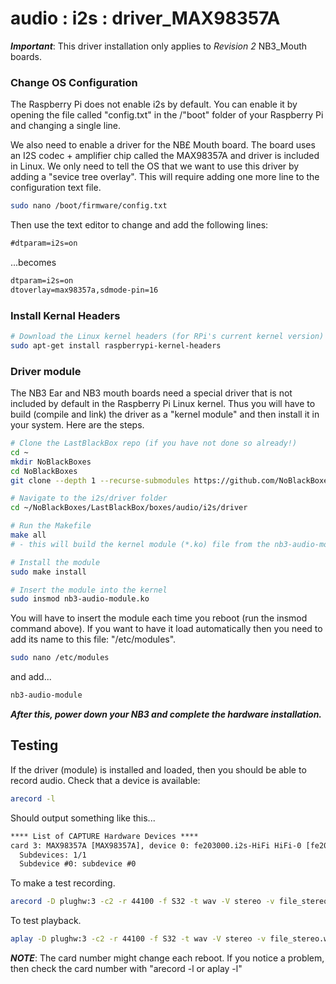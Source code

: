 # audio : i2s : driver_MAX98357A

***Important***: This driver installation only applies to *Revision 2* NB3_Mouth boards.

### Change OS Configuration 

The Raspberry Pi does not enable i2s by default. You can enable it by opening the file called "config.txt" in the /"boot" folder of your Raspberry Pi and changing a single line.

We also need to enable a driver for the NB£ Mouth board. The board uses an I2S codec + amplifier chip called the MAX98357A and driver is included in Linux. We only need to tell the OS that we want to use this driver by adding a "sevice tree overlay". This will require adding one more line to the configuration text file.

```bash
sudo nano /boot/firmware/config.txt
```

Then use the text editor to change and add the following lines:

```txt
#dtparam=i2s=on
```
...becomes

```txt
dtparam=i2s=on
dtoverlay=max98357a,sdmode-pin=16
```

### Install Kernal Headers

```bash
# Download the Linux kernel headers (for RPi's current kernel version) - after running update/upgrade
sudo apt-get install raspberrypi-kernel-headers
```

### Driver module

The NB3 Ear and NB3 mouth boards need a special driver that is not included by default in the Raspberry Pi Linux kernel. Thus you will have to build (compile and link) the driver as a "kernel module" and then install it in your system. Here are the steps.

```bash
# Clone the LastBlackBox repo (if you have not done so already!)
cd ~
mkdir NoBlackBoxes
cd NoBlackBoxes 
git clone --depth 1 --recurse-submodules https://github.com/NoBlackBoxes/LastBlackBox

# Navigate to the i2s/driver folder
cd ~/NoBlackBoxes/LastBlackBox/boxes/audio/i2s/driver

# Run the Makefile
make all
# - this will build the kernel module (*.ko) file from the nb3-audio-module.c source file.

# Install the module
sudo make install

# Insert the module into the kernel
sudo insmod nb3-audio-module.ko
```

You will have to insert the module each time you reboot (run the insmod command above). If you want to have it load automatically then you need to add its name to this file: "/etc/modules".

```bash
sudo nano /etc/modules
```

and add...

```txt
nb3-audio-module
```

***After this, power down your NB3 and complete the hardware installation.***

## Testing

If the driver (module) is installed and loaded, then you should be able to record audio. Check that a device is available:

```bash
arecord -l
```

Should output something like this...

```txt
**** List of CAPTURE Hardware Devices ****
card 3: MAX98357A [MAX98357A], device 0: fe203000.i2s-HiFi HiFi-0 [fe203000.i2s-HiFi HiFi-0]
  Subdevices: 1/1
  Subdevice #0: subdevice #0
```

To make a test recording.

```bash
arecord -D plughw:3 -c2 -r 44100 -f S32 -t wav -V stereo -v file_stereo.wav
```

To test playback.

```bash
aplay -D plughw:3 -c2 -r 44100 -f S32 -t wav -V stereo -v file_stereo.wav
```

***NOTE***: The card number might change each reboot. If you notice a problem, then check the card number with "arecord -l or aplay -l"